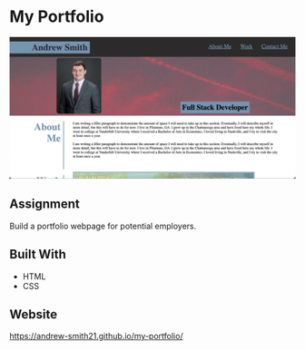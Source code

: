 # My Portfolio

![Portfolio Screenshot](/assets/images/portfolio-screenshot.jpg?raw=true)

## Assignment
Build a portfolio webpage for potential employers. 

## Built With
* HTML
* CSS

## Website
https://andrew-smith21.github.io/my-portfolio/
